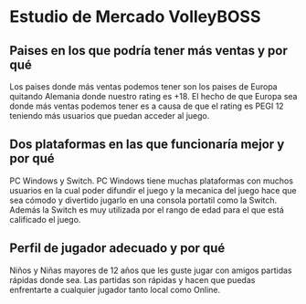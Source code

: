# Estudio de Mercado VolleyBOSS

## Paises en los que podría tener más ventas y por qué

Los paises donde más ventas podemos tener son los paises de Europa quitando Alemania donde nuestro rating es +18. El hecho de que Europa sea donde más ventas podemos tener es a causa de que el rating es PEGI 12 teniendo más usuarios que puedan acceder al juego.

## Dos plataformas en las que funcionaría mejor y por qué

PC Windows y Switch. PC Windows tiene muchas plataformas con muchos usuarios en la cual poder difundir el juego y la mecanica del juego hace que sea cómodo y divertido jugarlo en una consola portatil como la Switch. Además la Switch es muy utilizada por el rango de edad para el que está calificado el juego.

## Perfil de jugador adecuado y por qué

Niños y Niñas mayores de 12 años que les guste jugar con amigos partidas rápidas donde sea. Las partidas son rápidas y hacen que puedas enfrentarte a cualquier jugador tanto local como Online.
